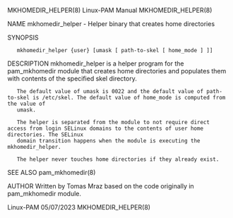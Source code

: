 MKHOMEDIR_HELPER(8)						       Linux-PAM Manual							   MKHOMEDIR_HELPER(8)

NAME
       mkhomedir_helper - Helper binary that creates home directories

SYNOPSIS

       mkhomedir_helper {user} [umask [ path-to-skel [ home_mode ] ]]

DESCRIPTION
       mkhomedir_helper is a helper program for the pam_mkhomedir module that creates home directories and populates them with contents of the specified skel
       directory.

       The default value of umask is 0022 and the default value of path-to-skel is /etc/skel. The default value of home_mode is computed from the value of
       umask.

       The helper is separated from the module to not require direct access from login SELinux domains to the contents of user home directories. The SELinux
       domain transition happens when the module is executing the mkhomedir_helper.

       The helper never touches home directories if they already exist.

SEE ALSO
       pam_mkhomedir(8)

AUTHOR
       Written by Tomas Mraz based on the code originally in pam_mkhomedir module.

Linux-PAM								  05/07/2023							   MKHOMEDIR_HELPER(8)
